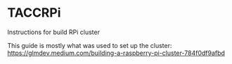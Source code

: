 # TACCRPi
Instructions for build RPi cluster

This guide is mostly what was used to set up the cluster:
https://glmdev.medium.com/building-a-raspberry-pi-cluster-784f0df9afbd
